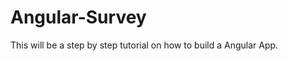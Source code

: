 Angular-Survey
==============

This will be a step by step tutorial on how to build a Angular App. 

